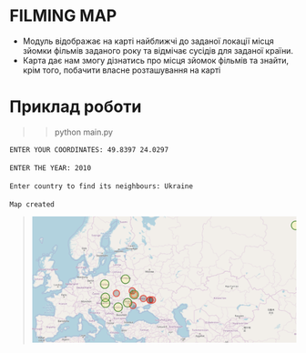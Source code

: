 # FILMING MAP

- Модуль відображає на карті найближчі до заданої локації місця
зйомки фільмів заданого року та відмічає сусідів для заданої країни.
- Карта дає нам змогу дізнатись про місця зйомок фільмів та знайти, крім того, побачити власне розташування на карті
 
# Приклад роботи

>>python main.py
```
ENTER YOUR COORDINATES: 49.8397 24.0297

ENTER THE YEAR: 2010
 
Enter country to find its neighbours: Ukraine

Map created
```
>![Alt text](result.png?raw=true)
